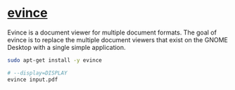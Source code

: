 # [evince](https://wiki.gnome.org/Apps/Evince)

Evince is a document viewer for multiple document formats. The goal of evince is to replace the
multiple document viewers that exist on the GNOME Desktop with a single simple application.

```bash
sudo apt-get install -y evince
```

```bash
# --display=DISPLAY
evince input.pdf
```
